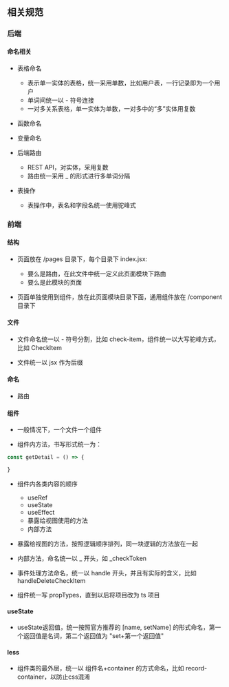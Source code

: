 ## 相关规范

### 后端

#### 命名相关

- 表格命名
  - 表示单一实体的表格，统一采用单数，比如用户表，一行记录即为一个用户
  - 单词间统一以 - 符号连接
  - 一对多关系表格，单一实体为单数，一对多中的“多”实体用复数

- 函数命名

- 变量命名

- 后端路由
  - REST API，对实体，采用复数
  - 路由统一采用 _ 的形式进行多单词分隔

- 表操作
  - 表操作中，表名和字段名统一使用驼峰式


### 前端

#### 结构

- 页面放在 /pages 目录下，每个目录下 index.jsx:
  - 要么是路由，在此文件中统一定义此页面模块下路由
  - 要么是此模块的页面

- 页面单独使用到组件，放在此页面模块目录下面，通用组件放在 /component 目录下

#### 文件

- 文件命名统一以 - 符号分割，比如 check-item，组件统一以大写驼峰方式，比如 CheckItem

- 文件统一以 jsx 作为后缀

#### 命名

- 路由

#### 组件

- 一般情况下，一个文件一个组件

- 组件内方法，书写形式统一为：
```javascript
const getDetail = () => {

}
```

- 组件内各类内容的顺序
  - useRef
  - useState
  - useEffect
  - 暴露给视图使用的方法
  - 内部方法

- 暴露给视图的方法，按照逻辑顺序排列，同一块逻辑的方法放在一起

- 内部方法，命名统一以 _ 开头，如 _checkToken

- 事件处理方法命名，统一以 handle 开头，并且有实际的含义，比如 handleDeleteCheckItem

- 组件统一写 propTypes，直到以后将项目改为 ts 项目

#### useState
- useState返回值，统一按照官方推荐的 [name, setName] 的形式命名，第一个返回值是名词，第二个返回值为 "set+第一个返回值"

#### less 
- 组件类的最外层，统一以  组件名+container 的方式命名，比如 record-container，以防止css混淆